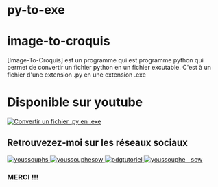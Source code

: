 # py-to-exe

# image-to-croquis
[Image-To-Croquis] est un programme qui est programme python qui permet de convertir un fichier python en un fichier excutable. C'est à un fichier d'une extension .py en une extension .exe

# Disponible sur youtube

[![Convertir un fichier .py en .exe](https://img.youtube.com/vi/OLHAjl76Dig/0.jpg)](https://www.youtube.com/watch?v=OLHAjl76Dig "Programme python qui permet de convertir un fichier python en un fichier excutable")

## Retrouvezez-moi sur les réseaux sociaux 
<p align="left">
  <a href="https://twitter.com/youssouphs" target="blank">
    <img src="https://img.shields.io/twitter/follow/youssouphs?logo=twitter&style=for-the-badge" alt="youssouphs" />
  </a>
  <a href="https://linkedin.com/youssouphesow" target="blank">
    <img src="https://img.shields.io/badge/LinkedIn-0077B5?style=for-the-badge&logo=linkedin&logoColor=white" alt="youssouphesow" />
  </a>
  <a href="https://youtube.com/pdgtutoriel" target="blank">
    <img src="https://img.shields.io/badge/Youtube-E4405F?style=for-the-badge&logo=youtube&logoColor=white" alt="pdgtutoriel" />
  </a>
  <a href="https://instagram.com/youssouphe__sow" target="blank">
    <img src="https://img.shields.io/badge/Instagram-E4405F?style=for-the-badge&logo=instagram&logoColor=white" alt="youssouphe__sow" />
  </a>
</p>


### MERCI !!!

